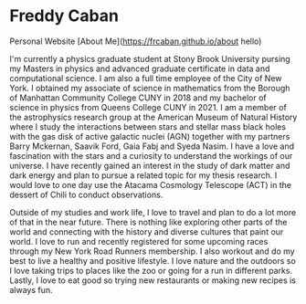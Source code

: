 # Freddy Caban
Personal Website
[About Me](https://frcaban.github.io/about  hello)


I'm currently a physics graduate student at Stony Brook University pursing my Masters in physics and advanced graduate certificate in data and computational science. I am also a full time employee of the City of New York. I obtained my associate of science in mathematics from the Borough of Manhattan Community College CUNY in 2018 and my bachelor of science in physics from Queens College CUNY in 2021. I am a member of the astrophysics research group at the American Museum of Natural History where I study the interactions between stars and stellar mass black holes with the gas disk of active galactic nuclei (AGN) together with my partners Barry Mckernan, Saavik Ford, Gaia Fabj and Syeda Nasim. I have a love and fascination with the stars and a curiosity to understand the workings of our universe. I have recently gained an interest in the study of dark matter and dark energy and plan to pursue a related topic for my thesis research. I would love to one day use the Atacama Cosmology Telescope (ACT) in the dessert of Chili to conduct observations.

Outside of my studies and work life, I love to travel and plan to do a lot more of that in the near future. There is nothing like exploring other parts of the world and connecting with the history and diverse cultures that paint our world. I love to run and recently registered for some upcoming races through my New York Road Runners membership. I also workout and do my best to live a healthy and positive lifestyle. I love nature and the outdoors so I love taking trips to places like the zoo or going for a run in different parks. Lastly, I love to eat good so trying new restaurants or making new recipes is always fun.



